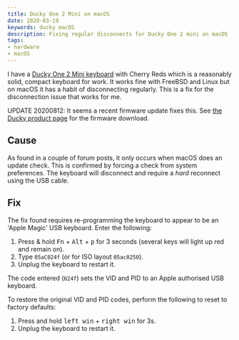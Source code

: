 ```yaml
---
title: Ducky One 2 Mini on macOS
date: 2020-03-19
keywords: ducky macOS
description: Fixing regular disconnects for Ducky One 2 mini on macOS
tags:
- hardware
- macOS
---
```


I have a [Ducky One 2 Mini
keyboard](https://www.duckychannel.com.tw/en/Ducky-One2-Mini-RGB) with Cherry
Reds which is a reasonably solid, compact keyboard for work. It works fine with
FreeBSD and Linux but on macOS it has a habit of disconnecting regularly. This
is a fix for the disconnection issue that works for me.

UPDATE 20200812: It seems a recent firmware update fixes this. See [the Ducky product
page](https://www.duckychannel.com.tw/en/Ducky-One2-Mini-RGB) for the firmware download.

## Cause

As found in a couple of forum posts, it only occurs when macOS does an update
check. This is confirmed by forcing a check from system preferences. The
keyboard will disconnect and require a _hard_ reconnect using the USB cable.

## Fix

The fix found requires re-programming the keyboard to appear to be an 'Apple
Magic' USB keyboard. Enter the following:

1. Press & hold <kbd>Fn</kbd> + <kbd>Alt</kbd> + <kbd>p</kbd> for 3 seconds (several keys will light up red and remain on).
2. Type `05aC024f` (or for ISO layout `05ac0250`).
3. Unplug the keyboard to restart it.

The code entered (`024f`) sets the VID and PID to an Apple authorised USB keyboard.

To restore the original VID and PID codes, perform the following to reset to factory defaults:

1. Press and hold <kbd>left win</kbd> + <kbd>right win</kbd> for 3s.
2. Unplug the keyboard to restart it.
